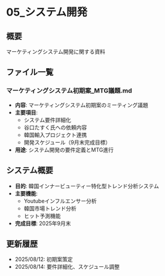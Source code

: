 # 05_システム開発

## 概要
マーケティングシステム開発に関する資料

## ファイル一覧

### マーケティングシステム初期案_MTG議題.md
- **内容**: マーケティングシステム初期案のミーティング議題
- **主要項目**: 
  - システム要件詳細化
  - 谷口たすく氏への依頼内容
  - 韓国輸入プロジェクト連携
  - 開発スケジュール（9月末完成目標）
- **用途**: システム開発の要件定義とMTG進行

## システム概要
- **目的**: 韓国インナービューティー特化型トレンド分析システム
- **主要機能**: 
  - Youtubeインフルエンサー分析
  - 韓国市場トレンド分析
  - ヒット予測機能
- **完成目標**: 2025年9月末

## 更新履歴
- 2025/08/12: 初期案策定
- 2025/08/14: 要件詳細化、スケジュール調整

